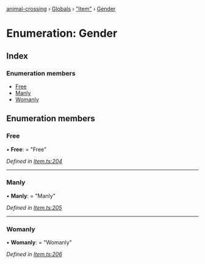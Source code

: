 [animal-crossing](../README.md) › [Globals](../globals.md) › ["Item"](../modules/_item_.md) › [Gender](_item_.gender.md)

# Enumeration: Gender

## Index

### Enumeration members

* [Free](_item_.gender.md#free)
* [Manly](_item_.gender.md#manly)
* [Womanly](_item_.gender.md#womanly)

## Enumeration members

###  Free

• **Free**: = "Free"

*Defined in [Item.ts:204](https://github.com/Norviah/animal-crossing/blob/267b9fa/module/types/Item.ts#L204)*

___

###  Manly

• **Manly**: = "Manly"

*Defined in [Item.ts:205](https://github.com/Norviah/animal-crossing/blob/267b9fa/module/types/Item.ts#L205)*

___

###  Womanly

• **Womanly**: = "Womanly"

*Defined in [Item.ts:206](https://github.com/Norviah/animal-crossing/blob/267b9fa/module/types/Item.ts#L206)*
